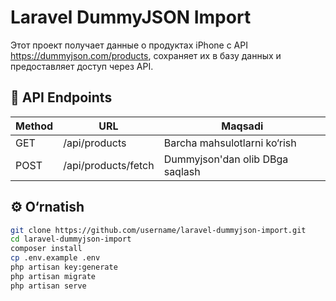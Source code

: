 # Laravel DummyJSON Import

Этот проект получает данные о продуктах iPhone с API https://dummyjson.com/products, сохраняет их в базу данных и предоставляет доступ через API.

## 📌 API Endpoints

| Method | URL                 | Maqsadi                         |
| ------ | ------------------- | ------------------------------- |
| GET    | /api/products       | Barcha mahsulotlarni ko‘rish    |
| POST   | /api/products/fetch | Dummyjson'dan olib DBga saqlash |

## ⚙️ O‘rnatish

```bash
git clone https://github.com/username/laravel-dummyjson-import.git
cd laravel-dummyjson-import
composer install
cp .env.example .env
php artisan key:generate
php artisan migrate
php artisan serve
```
